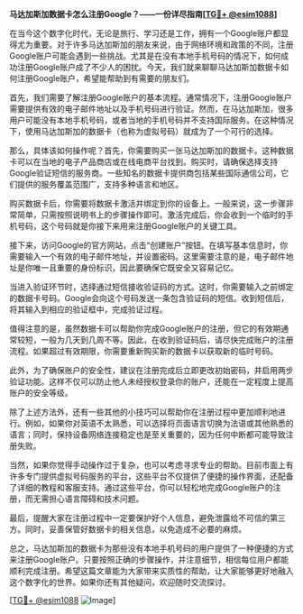 **马达加斯加数据卡怎么注册Google？——一份详尽指南[[TG💪+ @esim1088](https://t.me/s/esim1088)]**

在当今这个数字化时代，无论是旅行、学习还是工作，拥有一个Google账户都显得尤为重要。对于许多马达加斯加的朋友来说，由于网络环境和政策的不同，注册Google账户可能会遇到一些挑战。尤其是在没有本地手机号码的情况下，如何成功注册Google账户成了不少人的困扰。今天，我们就来聊聊马达加斯加数据卡如何注册Google账户，希望能帮助到有需要的朋友们。

首先，我们需要了解注册Google账户的基本流程。通常情况下，注册Google账户需要提供有效的电子邮件地址以及手机号码进行验证。然而，在马达加斯加，很多用户可能没有本地手机号码，或者当地的手机号码并不支持国际服务。在这种情况下，使用马达加斯加的数据卡（也称为虚拟号码）就成为了一个可行的选择。

那么，具体该如何操作呢？首先，你需要购买一张马达加斯加的数据卡。这种数据卡可以在当地的电子产品商店或在线电商平台找到。购买时，请确保选择支持Google验证短信的服务商。一些知名的数据卡提供商包括某些国际通信公司，它们提供的服务覆盖范围广，支持多种语言和地区。

购买数据卡后，你需要将数据卡激活并绑定到你的设备上。一般来说，这一步骤非常简单，只需按照说明书上的步骤操作即可。激活完成后，你会收到一个临时的手机号码，这个号码就是你接下来用来注册Google账户的关键工具。

接下来，访问Google的官方网站，点击“创建账户”按钮。在填写基本信息时，你需要输入一个有效的电子邮件地址，并设置密码。这里需要注意的是，电子邮件地址是你唯一且重要的身份标识，因此要确保它既安全又容易记忆。

当进入验证环节时，选择通过短信接收验证码的方式。这时，你需要输入之前绑定的数据卡号码。Google会向这个号码发送一条包含验证码的短信。收到短信后，将其输入到相应的验证框中，完成验证过程。

值得注意的是，虽然数据卡可以帮助你完成Google账户的注册，但它的有效期通常较短，一般为几天到几周不等。因此，在收到验证码后，请尽快完成账户的注册流程。如果超过有效期限，你需要重新购买新的数据卡以获取新的临时号码。

此外，为了确保账户的安全性，建议在注册完成后立即更改初始密码，并启用两步验证功能。这样不仅可以防止他人未经授权登录你的账户，还能在一定程度上提高账户的安全等级。

除了上述方法外，还有一些其他的小技巧可以帮助你在注册过程中更加顺利地进行。例如，如果你对英语不太熟悉，可以选择将页面语言切换为法语或其他熟悉的语言；同时，保持设备网络连接稳定也是至关重要的，因为任何中断都可能导致注册失败。

当然，如果你觉得手动操作过于复杂，也可以考虑寻求专业的帮助。目前市面上有许多专门提供虚拟号码服务的平台，这些平台不仅提供了便捷的操作界面，还配备了详细的教程和客服支持。通过这些平台，你可以轻松地完成Google账户的注册，而无需担心语言障碍和技术问题。

最后，提醒大家在注册过程中一定要保护好个人信息，避免泄露给不可信的第三方。同时，妥善保管好数据卡的相关信息，以免造成不必要的麻烦。

总之，马达加斯加的数据卡为那些没有本地手机号码的用户提供了一种便捷的方式来注册Google账户。只要按照正确的步骤操作，并注意细节，相信每位用户都能顺利完成注册。希望这篇文章能为大家带来实质性的帮助，让大家能够更好地融入这个数字化的世界。如果你还有其他疑问，欢迎随时交流探讨。

[[TG💪+ @esim1088](https://t.me/s/esim1088) ![Image](https://i.postimg.cc/4NQfJmqS/Snipaste-2025-05-13-00-14-12.png)]